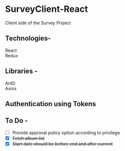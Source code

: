 # SurveyClient-React

Client side of the Survey Project  

## Technologies-
React  
Redux  

## Libraries -  
AntD  
Axios  

## Authentication using Tokens  

## To Do -
- [ ] Provide approval policy option according to privilege
- [x] ~~Fetch album list~~  
- [x] ~~Start date should be before end and after current~~